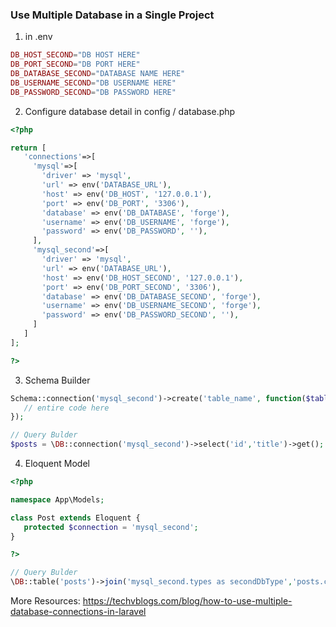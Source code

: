 ### Use Multiple Database in a Single Project

1. in .env
```php
DB_HOST_SECOND="DB HOST HERE"
DB_PORT_SECOND="DB PORT HERE"
DB_DATABASE_SECOND="DATABASE NAME HERE"
DB_USERNAME_SECOND="DB USERNAME HERE"
DB_PASSWORD_SECOND="DB PASSWORD HERE"
```
2. Configure database detail in config / database.php
```php
<?php

return [
   'connections'=>[
     'mysql'=>[
       'driver' => 'mysql',
       'url' => env('DATABASE_URL'),
       'host' => env('DB_HOST', '127.0.0.1'),
       'port' => env('DB_PORT', '3306'),
       'database' => env('DB_DATABASE', 'forge'),
       'username' => env('DB_USERNAME', 'forge'),
       'password' => env('DB_PASSWORD', ''),
     ],
     'mysql_second'=>[
       'driver' => 'mysql',
       'url' => env('DATABASE_URL'),
       'host' => env('DB_HOST_SECOND', '127.0.0.1'),
       'port' => env('DB_PORT_SECOND', '3306'),
       'database' => env('DB_DATABASE_SECOND', 'forge'),
       'username' => env('DB_USERNAME_SECOND', 'forge'),
       'password' => env('DB_PASSWORD_SECOND', ''),
     ]
   ]
];

?>
```
3. Schema Builder
```php
Schema::connection('mysql_second')->create('table_name', function($table){
   // entire code here
});

// Query Bulder
$posts = \DB::connection('mysql_second')->select('id','title')->get();
```

4. Eloquent Model
```php
<?php

namespace App\Models;

class Post extends Eloquent {
   protected $connection = 'mysql_second';
}

?>

// Query Bulder
\DB::table('posts')->join('mysql_second.types as secondDbType','posts.code','=','secondDbType.code')->first();
```


More Resources: https://techvblogs.com/blog/how-to-use-multiple-database-connections-in-laravel
